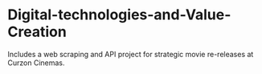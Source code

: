 # Digital-technologies-and-Value-Creation
Includes a web scraping and API project for strategic movie re-releases at Curzon Cinemas.
